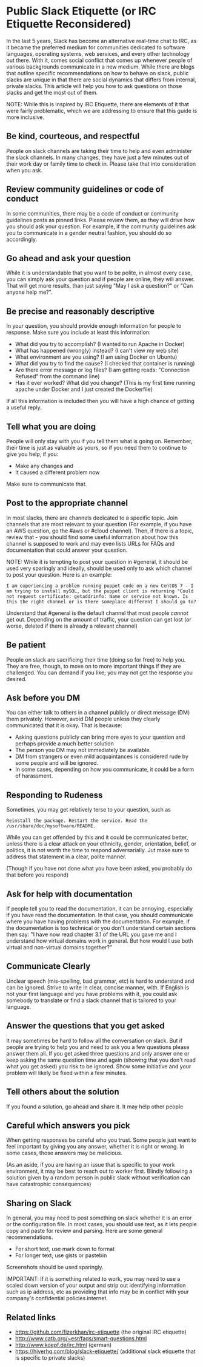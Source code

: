 # Public Slack Etiquette (or IRC Etiquette Reconsidered)

In the last 5 years, Slack has become an alternative real-time chat to IRC, as it became the preferred medium for communities dedicated to software languages, operating systems, web services, and every other technology out there. With it, comes social conflict that comes up whenever people of various backgrounds communicate in a new medium. While there are blogs that outline specific recommendations on how to behave on slack, public slacks are unique in that there are social dynamics that differs from internal, private slacks. This article will help you how to ask questions on those slacks and get the most out of them.

NOTE: While this is inspired by IRC Etiquette, there are elements of it that were fairly problematic, which we are addressing to ensure that this guide is more inclusive.

## Be kind, courteous, and respectful

People on slack channels are taking their time to help and even administer the slack channels. In many changes, they have just a few minutes out of their work day or family time to check in. Please take that into consideration when you ask.

## Review community guidelines or code of conduct

In some communities, there may be a code of conduct or community guidelines posts as pinned links. Please review them, as they will drive how you should ask your question. For example, if the community guidelines ask you to communicate in a gender neutral fashion, you should do so accordingly. 

## Go ahead and ask your question

While it is understandable that you want to be polite, in almost every case, you can simply ask your question and if people are online, they will answer. That will get more results, than just saying "May I ask a question?" or "Can anyone help me?". 

## Be precise and reasonably descriptive

In your question, you should provide enough information for people to response. Make sure you include at least this information:

- What did you try to accomplish? (I wanted to run Apache in Docker)
- What has happened (wrongly) instead? (I can't view my web site)
- What environment are you using? (I am using Docker on Ubuntu)
- What did you try to find the cause? (I checked that container is running)
- Are there error message or log files? (I am getting reads: "Connection Refused" from the command line)
- Has it ever worked? What did you change? (This is my first time running apache under Docker and I just created the Dockerfile)

If all this information is included then you will have a high chance of getting a useful reply.

## Tell what you are doing

People will only stay with you if you tell them what is going on. Remember, their time is just as valuable as yours, so if you need them to continue to give you help, if you:

* Make any changes and
* It caused a different problem now

Make sure to communicate that.

## Post to the appropriate channel

In most slacks, there are channels dedicated to a specific topic. Join channels that are most relevant to your question (For example, if you have an AWS question, go the #aws or #cloud channel). Then, if there is a topic, review that - you should find some useful information about how this channel is supposed to work and may even lists URLs for FAQs and documentation that could answer your question.

NOTE: While it is tempting to post your question in #general, it should be used very sparingly and ideally, should be used only to ask which channel to post your question. Here is an example:

`I am experiencing a problem running puppet code on a new CentOS 7 - I am trying to install mySQL, but the puppet client is returning "Could not request certificate: getaddrinfo: Name or service not known. Is this the right channel or is there someplace different I should go to?`


Understand that #general is the default channel that most people *cannot* get out. Depending on the amount of traffic, your question can get lost (or worse, deleted if there is already a relevant channel)

## Be patient

People on slack are sacrificing their time (doing so for free) to help you. They are free, though, to move on to more important things if they are challenged. You can demand if you like; you may not get the response you desired.

## Ask before you DM

You can either talk to others in a channel publicly or direct message (DM) them privately. However, avoid DM people unless they clearly communicated that it is okay. That is because:

* Asking questions publicly can bring more eyes to your question and perhaps provide a much better solution
* The person you DM may not immediately be available.
* DM from strangers or even mild acquaintances is considered rude by some people and will be ignored.
* In some cases, depending on how you communicate, it could be a form of harassment.

## Responding to Rudeness

Sometimes, you may get relatively terse to your question, such as 


`Reinstall the package. Restart the service. Read the /usr/share/doc/mysoftware/README.` 

While you can get offended by this and it could be communicated better, unless there is a clear attack on your ethnicity, gender, orientation, belief, or politics, it is not worth the time to respond adversarially. Jut make sure to address that statement in a clear, polite manner.

(Though if you have not done what you have been asked, you probably do that before you respond)


## Ask for help with documentation

If people tell you to read the documentation, it can be annoying, especially if you have read the documentation. In that case, you should communicate where you have having problems with the documentation. For example, if the documentation is too technical or you don't understand certain sections then say: "I have now read chapter 3.1 of the URL you gave me and I understand how virtual domains work in general. But how would I use both virtual and non-virtual domains together?"


## Communicate Clearly

Unclear speech (mis-spelling, bad grammar, etc) is hard to understand and can be ignored. Strive to write in clear, concise manner, with. If English is not your first language and you have problems with it, you could ask somebody to translate or find a slack channel that is tailored to your language.


## Answer the questions that you get asked

It may sometimes be hard to follow all the conversation on slack. But if people are trying to help you and need to ask you a few questions please answer them all. If you get asked three questions and only answer one or keep asking the same question time and again (showing that you don't read what you get asked) you risk to be ignored. Show some initiative and your problem will likely be fixed within a few minutes.

## Tell others about the solution

If you found a solution, go ahead and share it. It may help other people

## Careful which answers you pick

When getting responses be careful who you trust. Some people just want to feel important by giving you any answer, whether it is right or wrong. In some cases, those answers may be malicious.

(As an aside, if you are having an issue that is specific to your work environment, it may be best to reach out to worker first. Blindly following a solution given by a random person in public slack without verification can have catastrophic consequences)

## Sharing on Slack

In general, you may need to post something on slack whether it is an error or the configuration file. In most cases, you should use text, as it lets people copy and paste for review and parsing. Here are some general recommendations.

* For short text, use mark down to format
* For longer text, use gists or pastebin

Screenshots should be used sparingly.

IMPORTANT: If it is something related to work, you may need to use a scaled down version of your output and strip out identifying information such as ip address, etc as providing that info may be in conflict with your company's confidential policies.internet.

Related links
-------------

- https://github.com/fizerkhan/irc-etiquette (the original IRC etiquette)
- http://www.catb.org/~esr/faqs/smart-questions.html
- http://www.koepf.de/irc.html (german)
- https://hiverhq.com/blog/slack-etiquette/ (additional slack etiquette that is specific to private slacks)